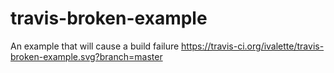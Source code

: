 # travis-broken-example

An example that will cause a build failure
https://travis-ci.org/ivalette/travis-broken-example.svg?branch=master
